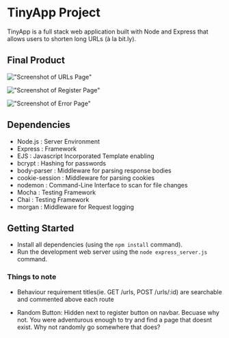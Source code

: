 # TinyApp Project

TinyApp is a full stack web application built with Node and Express that allows users to shorten long URLs (à la bit.ly).

## Final Product


!["Screenshot of URLs Page"](#)

!["Screenshot of Register Page"](#)

!["Screenshot of Error Page"](#)


## Dependencies

- Node.js : Server Environment
- Express : Framework
- EJS : Javascript Incorporated Template enabling
- bcrypt : Hashing for passwords
- body-parser : Middleware for parsing response bodies    
- cookie-session : Middleware for parsing cookies
- nodemon : Command-Line Interface to scan for file changes
- Mocha : Testing Framework 
- Chai : Testing Framework
- morgan : Middleware for Request logging


## Getting Started

- Install all dependencies (using the `npm install` command).
- Run the development web server using the `node express_server.js` command.

### Things to note

- Behaviour requirement titles(ie. GET /urls, POST /urls/:id) are searchable and commented above each route

- Random Button: Hidden next to register button on navbar. Becuase why not. You were adventurous enough to try and find a page that doesnt exist. Why not randomly go somewhere that does?